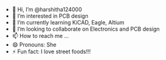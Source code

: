 - 👋 Hi, I’m @harshitha124000
- 👀 I’m interested in PCB design
- 🌱 I’m currently learning KiCAD, Eagle, Altium
- 💞️ I’m looking to collaborate on Electronics and PCB design
- 📫 How to reach me ...
- 😄 Pronouns: She
- ⚡ Fun fact: I love street foods!!!

<!---
harshitha124000/harshitha124000 is a ✨ special ✨ repository because its `README.md` (this file) appears on your GitHub profile.
You can click the Preview link to take a look at your changes.
--->
